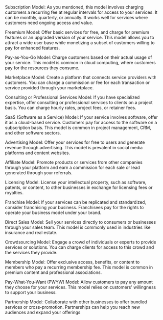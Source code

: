 Subscription Model: As you mentioned, this model involves charging customers a recurring fee at regular intervals for access to your services. It can be monthly, quarterly, or annually. It works well for services where customers need ongoing access and value.

Freemium Model: Offer basic services for free, and charge for premium features or an upgraded version of your service. This model allows you to attract a wide user base while monetizing a subset of customers willing to pay for enhanced features.

Pay-as-You-Go Model: Charge customers based on their actual usage of your service. This model is common in cloud computing, where customers pay for the resources they consume.

Marketplace Model: Create a platform that connects service providers with customers. You can charge a commission or fee for each transaction or service provided through your marketplace.

Consulting or Professional Services Model: If you have specialized expertise, offer consulting or professional services to clients on a project basis. You can charge hourly rates, project fees, or retainer fees.

SaaS (Software as a Service) Model: If your service involves software, offer it as a cloud-based service. Customers pay for access to the software on a subscription basis. This model is common in project management, CRM, and other software sectors.

Advertising Model: Offer your services for free to users and generate revenue through advertising. This model is prevalent in social media platforms and content websites.

Affiliate Model: Promote products or services from other companies through your platform and earn a commission for each sale or lead generated through your referrals.

Licensing Model: License your intellectual property, such as software, patents, or content, to other businesses in exchange for licensing fees or royalties.

Franchise Model: If your services can be replicated and standardized, consider franchising your business. Franchisees pay for the rights to operate your business model under your brand.

Direct Sales Model: Sell your services directly to consumers or businesses through your sales team. This model is commonly used in industries like insurance and real estate.

Crowdsourcing Model: Engage a crowd of individuals or experts to provide services or solutions. You can charge clients for access to this crowd and the services they provide.

Membership Model: Offer exclusive access, benefits, or content to members who pay a recurring membership fee. This model is common in premium content and professional associations.

Pay-What-You-Want (PWYW) Model: Allow customers to pay any amount they choose for your services. This model relies on customers' willingness to support your business.

Partnership Model: Collaborate with other businesses to offer bundled services or cross-promotion. Partnerships can help you reach new audiences and expand your offerings

